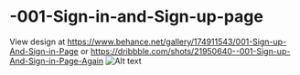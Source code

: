 # -001-Sign-in-and-Sign-up-page
View design at
https://www.behance.net/gallery/174911543/001-Sign-up-And-Sign-in-Page
or
https://dribbble.com/shots/21950640--001-Sign-up-And-Sign-in-Page-Again
![Alt text](DeWizardd/-001-Sign-in-and-Sign-up-page/blob/main/imgs/final%20design.png)
